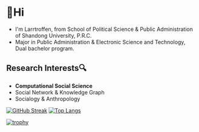 # 👋Hi

- I'm Larrtroffen, from School of Political Science & Public Administration of Shandong University, P.R.C.
- Major in Public Administration & Electronic Science and Technology, Dual bachelor program.

## Research Interests🔍

- **Computational Social Science** 
- Social Network & Knowledge Graph
- Socialogy & Anthropology

[![GitHub Streak](https://github-readme-streak-stats.herokuapp.com/?user=Larrtroffen)](https://git.io/streak-stats)
[![Top Langs](https://github-readme-stats.vercel.app/api/top-langs/?username=Larrtroffen&layout=compact)](https://github.com/anuraghazra/github-readme-stats)

[![trophy](https://github-profile-trophy.vercel.app/?username=Larrtroffen)](https://github.com/ryo-ma/github-profile-trophy)

